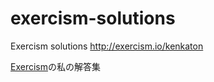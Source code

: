 # exercism-solutions
Exercism solutions http://exercism.io/kenkaton

[Exercism](http://exercism.io/)の私の解答集
